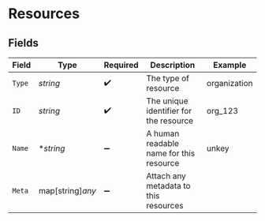 # Resources


## Fields

| Field                                   | Type                                    | Required                                | Description                             | Example                                 |
| --------------------------------------- | --------------------------------------- | --------------------------------------- | --------------------------------------- | --------------------------------------- |
| `Type`                                  | *string*                                | :heavy_check_mark:                      | The type of resource                    | organization                            |
| `ID`                                    | *string*                                | :heavy_check_mark:                      | The unique identifier for the resource  | org_123                                 |
| `Name`                                  | **string*                               | :heavy_minus_sign:                      | A human readable name for this resource | unkey                                   |
| `Meta`                                  | map[string]*any*                        | :heavy_minus_sign:                      | Attach any metadata to this resources   |                                         |